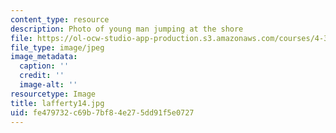 ```yaml
---
content_type: resource
description: Photo of young man jumping at the shore
file: https://ol-ocw-studio-app-production.s3.amazonaws.com/courses/4-341-introduction-to-photography-fall-2002/fe479732c69b7bf84e275dd91f5e0727_lafferty14.jpg
file_type: image/jpeg
image_metadata:
  caption: ''
  credit: ''
  image-alt: ''
resourcetype: Image
title: lafferty14.jpg
uid: fe479732-c69b-7bf8-4e27-5dd91f5e0727
---
```

